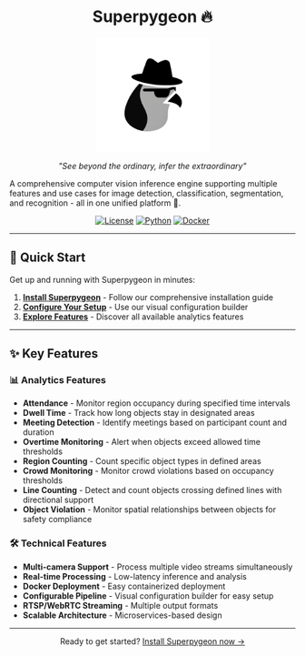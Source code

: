 <h1 align="center">
  Superpygeon 🔥
</h1>

<p align="center">
  <img src="https://raw.githubusercontent.com/Kecilin-Team/spy-docs/main/assets/logo.png" alt="Logo" width="200">
</p>

<p align="center">
  <em>"See beyond the ordinary, infer the extraordinary"</em>
</p>

A comprehensive computer vision inference engine supporting multiple features and use cases for image detection, classification, segmentation, and recognition - all in one unified platform 🎯.

<p align="center">
  <a href="LICENSE"><img src="https://img.shields.io/badge/license-Apache-blue.svg" alt="License"></a>
  <a href="https://python.org"><img src="https://img.shields.io/badge/python-3.10+-blue.svg" alt="Python"></a>
  <a href="https://docker.com"><img src="https://img.shields.io/badge/docker-ready-blue.svg" alt="Docker"></a>
</p>

---

## 🚀 Quick Start

Get up and running with Superpygeon in minutes:

1. **[Install Superpygeon](installation.md)** - Follow our comprehensive installation guide
2. **[Configure Your Setup](config-builder.md)** - Use our visual configuration builder
3. **[Explore Features](feature.md)** - Discover all available analytics features

---

## ✨ Key Features

### 📊 Analytics Features
- **Attendance** - Monitor region occupancy during specified time intervals
- **Dwell Time** - Track how long objects stay in designated areas
- **Meeting Detection** - Identify meetings based on participant count and duration
- **Overtime Monitoring** - Alert when objects exceed allowed time thresholds
- **Region Counting** - Count specific object types in defined areas
- **Crowd Monitoring** - Monitor crowd violations based on occupancy thresholds
- **Line Counting** - Detect and count objects crossing defined lines with directional support
- **Object Violation** - Monitor spatial relationships between objects for safety compliance

### 🛠️ Technical Features
- **Multi-camera Support** - Process multiple video streams simultaneously
- **Real-time Processing** - Low-latency inference and analysis
- **Docker Deployment** - Easy containerized deployment
- **Configurable Pipeline** - Visual configuration builder for easy setup
- **RTSP/WebRTC Streaming** - Multiple output formats
- **Scalable Architecture** - Microservices-based design

---

<p align="center">
  Ready to get started? <a href="installation/">Install Superpygeon now →</a>
</p>